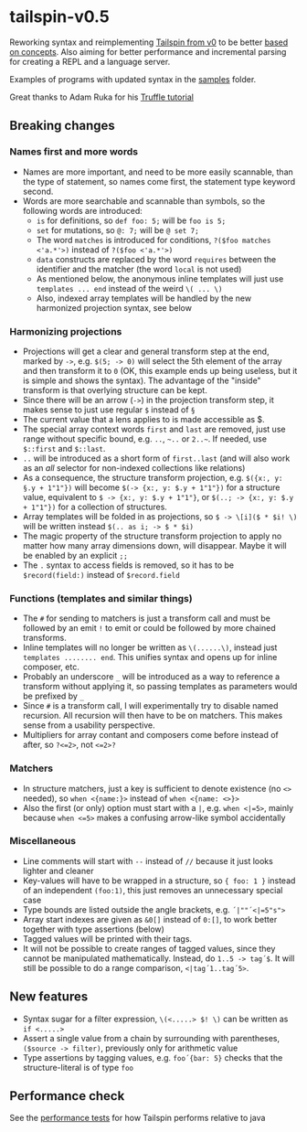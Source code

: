 # tailspin-v0.5
Reworking syntax and reimplementing [Tailspin from v0](https://github.com/tobega/tailspin-v0/tree/master) to be better [based on concepts](CONCEPTS.md).
Also aiming for better performance and incremental parsing for creating a REPL and a language server.

Examples of programs with updated syntax in the [samples](samples) folder.

Great thanks to Adam Ruka for his [Truffle tutorial](https://www.endoflineblog.com/graal-truffle-tutorial-part-0-what-is-truffle)

## Breaking changes
### Names first and more words
- Names are more important, and need to be more easily scannable, than the type of statement, so names come first, the statement type keyword second.
- Words are more searchable and scannable than symbols, so the following words are introduced:
  - `is` for definitions, so `def foo: 5;` will be `foo is 5;`
  - `set` for mutations, so `@: 7;` will be `@ set 7;`
  - The word `matches` is introduced for conditions, `?($foo matches <'a.*'>)` instead of `?($foo <'a.*'>)`
  - `data` constructs are replaced by the word `requires` between the identifier and the matcher (the word `local` is not used)
  - As mentioned below, the anonymous inline templates will just use `templates ... end` instead of the weird `\( ... \)`
  - Also, indexed array templates will be handled by the new harmonized projection syntax, see below

### Harmonizing projections
- Projections will get a clear and general transform step at the end, marked by `->`, e.g. `$(5; -> 0)` will select the 5th element of the array and then transform it to `0` (OK, this example ends up being useless, but it is simple and shows the syntax). The advantage of the "inside" transform is that overlying structure can be kept.
- Since there will be an arrow (`->`) in the projection transform step, it makes sense to just use regular `$` instead of `§`
- The current value that a lens applies to is made accessible as $.
- The special array context words `first` and `last` are removed, just use range without specific bound, e.g. `..`, `~..` or `2..~`. If needed, use `$::first` and `$::last`.
- `..` will be introduced as a short form of `first..last` (and will also work as an *all* selector for non-indexed collections like relations)
- As a consequence, the structure transform projection, e.g. `$({x:, y: §.y + 1"1"})` will become `$(-> {x:, y: $.y + 1"1"})` for a structure value, equivalent to `$ -> {x:, y: $.y + 1"1"}`, or `$(..; -> {x:, y: $.y + 1"1"})` for a collection of structures.
- Array templates will be folded in as projections, so `$ -> \[i]($ * $i! \)` will be written instead `$(.. as i; -> $ * $i)`
- The magic property of the structure transform projection to apply no matter how many array dimensions down, will disappear. Maybe it will be enabled by an explicit `;;`
- The `.` syntax to access fields is removed, so it has to be `$record(field:)` instead of `$record.field`

### Functions (templates and similar things)
- The `#` for sending to matchers is just a transform call and must be followed by an emit `!` to emit or could be followed by more chained transforms.
- Inline templates will no longer be written as `\(......\)`, instead just `templates ........ end`. This unifies syntax and opens up for inline composer, etc.
- Probably an underscore `_` will be introduced as a way to reference a transform without applying it, so passing templates as parameters would be prefixed by `_`
- Since `#` is a transform call, I will experimentally try to disable named recursion. All recursion will then have to be on matchers. This makes sense from a usability perspective.
- Multipliers for array contant and composers come before instead of after, so `?<=2>`, not `<=2>?`

### Matchers
- In structure matchers, just a key is sufficient to denote existence (no `<>` needed), so `when <{name:}>` instead of `when <{name: <>}>`
- Also the first (or only) option must start with a `|`, e.g. `when <|=5>`, mainly because `when <=5>` makes a confusing arrow-like symbol accidentally

### Miscellaneous
- Line comments will start with `--` instead of `//` because it just looks lighter and cleaner
- Key-values will have to be wrapped in a structure, so `{ foo: 1 }` instead of an independent `(foo:1)`, this just removes an unnecessary special case
- Type bounds are listed outside the angle brackets, e.g. `´|""´<|=5"s">`
- Array start indexes are given as `&0[]` instead of `0:[]`, to work better together with type assertions (below)
- Tagged values will be printed with their tags.
- It will not be possible to create ranges of tagged values, since they cannot be manipulated mathematically. Instead, do `1..5 -> tag´$`. It will still be possible to do a range comparison, `<|tag´1..tag´5>`.

## New features
- Syntax sugar for a filter expression, `\(<.....> $! \)` can be written as `if <.....>`
- Assert a single value from a chain by surrounding with parentheses, `($source -> filter)`, previously only for arithmetic value
- Type assertions by tagging values, e.g. `foo´{bar: 5}` checks that the structure-literal is of type `foo`

## Performance check
See the [performance tests](src/jmh/README.md) for how Tailspin performs relative to java
